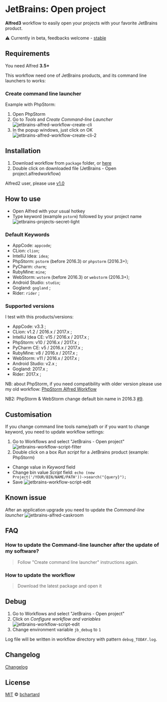 JetBrains: Open project
========================

__Alfred3__ workflow to easily open your projects with your favorite JetBrains product.

⚠ Currently in beta, feedbacks welcome - [stable](https://github.com/bchatard/jetbrains-alfred-workflow/tree/v1.0)


## Requirements
You need Alfred __3.5+__

This workflow need one of JetBrains products, and its command line launchers to works:


### Create command line launcher
Example with PhpStorm:

1. Open PhpStorm
2. Go to _Tools_ and _Create Command-line Launcher_
![jetbrains-alfred-workflow-create-cli](https://raw.githubusercontent.com/bchatard/jetbrains-alfred-workflow/master/doc/img/requirement/jetbrains-alfred-workflow-create-cli.png)
3. In the popup windows, just click on OK
![jetbrains-alfred-workflow-create-cli-2](https://raw.githubusercontent.com/bchatard/jetbrains-alfred-workflow/master/doc/img/requirement/jetbrains-alfred-workflow-create-cli-2.png)


## Installation
1. Download workflow from `package` folder, or [here](https://github.com/bchatard/jetbrains-alfred-workflow/blob/master/package/JetBrains%20-%20Open%20project.alfredworkflow?raw=true)
2. Double click on downloaded file (JetBrains - Open project.alfredworkflow)

Alfred2 user, please use [v1.0](https://github.com/bchatard/jetbrains-alfred-workflow/tree/v1.0)


## How to use
* Open Alfred with your usual hotkey
* Type keyword (example `pstorm`) followed by your project name
![jetbrains-projects-secret-light](https://raw.githubusercontent.com/bchatard/jetbrains-alfred-workflow/master/doc/img/jetbrains-projects-secret-light.png)


### Default Keywords
 * AppCode: `appcode`;
 * CLion: `clion`;
 * IntelliJ Idea: `idea`;
 * PhpStorm: `pstorm` (before 2016.3) or `phpstorm` (2016.3+);
 * PyCharm: `charm`;
 * RubyMine: `mine`;
 * WebStorm: `wstorm` (before 2016.3) or `webstorm` (2016.3+);
 * Android Studio: `studio`;
 * Gogland: `gogland` ;
 * Rider: `rider` ;


### Supported versions
I test with this products/versions:

* AppCode: v3.3 ;
* CLion: v1.2 / 2016.x / 2017.x  ;
* IntelliJ Idea CE: v15 / 2016.x / 2017.x  ;
* PhpStorm: v10 / 2016.x / 2017.x  ;
* PyCharm CE: v5 / 2016.x / 2017.x  ;
* RubyMine: v8 / 2016.x / 2017.x  ;
* WebStorm: v11 / 2016.x / 2017.x  ;
* Android Studio: v2.x ;
* Gogland: 2017.x ; 
* Rider: 2017.x ;

NB: about PhpStorm, if you need compatibility with older version please use my old workflow: [PhpStorm Alfred Workflow](https://github.com/bchatard/phpstorm-alfred-workflow)

NB2: PhpStorm & WebStorm change default bin name in 2016.3 [#9](https://github.com/bchatard/jetbrains-alfred-workflow/issues/9).


## Customisation
If you change command line tools name/path or if you want to change keyword, you need to update workflow settings:

1. Go to Workflows and select "JetBrains - Open project"
![jetbrains-workflow-script-filter](https://raw.githubusercontent.com/bchatard/jetbrains-alfred-workflow/master/doc/img/customisation/jetbrains-workflow-script-filter.png)
2. Double click on a box _Run script_ for a JetBrains product (example: PhpStorm)
  * Change value in _Keyword_ field
  * Change bin value _Script_ field: `echo (new Project('/YOUR/BIN/NAME/PATH'))->search("{query}");`
  * Save
![jetbrains-workflow-script-edit](https://raw.githubusercontent.com/bchatard/jetbrains-alfred-workflow/master/doc/img/customisation/jetbrains-workflow-script-edit.png)


## Known issue
After an application upgrade you need to update the _Command-line launcher_
![jetbrains-alfred-caskroom](https://raw.githubusercontent.com/bchatard/jetbrains-alfred-workflow/master/doc/img/caskroom/jetbrains-alfred-caskroom.png)


## FAQ

### How to update the Command-line launcher after the update of my software?
> Follow "Create command line launcher" instructions again.

### How to update the workflow
> Download the latest package and open it

## Debug

1. Go to Workflows and select "JetBrains - Open project"
2. Click on _Configure workflow and variables_
![jetbrains-workflow-script-edit](https://raw.githubusercontent.com/bchatard/jetbrains-alfred-workflow/master/doc/img/debug/jetbrains-alfred-workflow-debug.png)
3. Change environment variable `jb_debug` to `1`

Log file will be written in workflow directory with pattern `debug_TODAY.log`.


## Changelog
[Changelog](CHANGELOG.md)

## License

[MIT](LICENSE) © [bchartard](https://github.com/bchatard)
